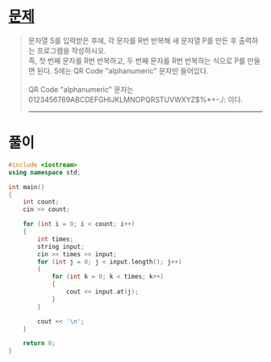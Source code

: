 # [문제](https://www.acmicpc.net/problem/2675 "#2675번")
  
> 문자열 S를 입력받은 후에, 각 문자를 R번 반복해 새 문자열 P를 만든 후 출력하는 프로그램을 작성하시오. 
> <br>즉, 첫 번째 문자를 R번 반복하고, 두 번째 문자를 R번 반복하는 식으로 P를 만들면 된다. S에는 QR Code "alphanumeric" 문자만 들어있다.
> <br><br>QR Code "alphanumeric" 문자는 0123456789ABCDEFGHIJKLMNOPQRSTUVWXYZ\$%*+-./: 이다.
> <hr/>

# 풀이

```cpp
#include <iostream>
using namespace std;

int main() 
{
    int count;
    cin >> count;

    for (int i = 0; i < count; i++)
    {
        int times;
        string input;
        cin >> times >> input;
        for (int j = 0; j < input.length(); j++)
        {
            for (int k = 0; k < times; k++)
            {
                cout << input.at(j);
            }
        }

        cout << '\n';
    }

    return 0;
}
```

